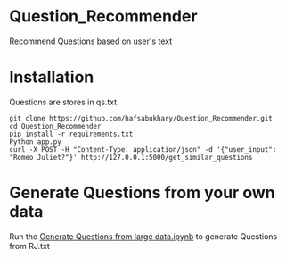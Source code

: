 # Question_Recommender
Recommend Questions based on user's text
# Installation
Questions are stores in qs.txt.
```
git clone https://github.com/hafsabukhary/Question_Recommender.git
cd Question_Recommender
pip install -r requirements.txt
Python app.py
curl -X POST -H "Content-Type: application/json" -d '{"user_input": "Romeo Juliet?"}' http://127.0.0.1:5000/get_similar_questions

```
# Generate Questions from your own data
Run the [Generate Questions from large data.ipynb](https://github.com/hafsabukhary/Question_Recommender/blob/main/Generate_Questions_from_a_large_text_file.ipynb) to generate Questions from RJ.txt
